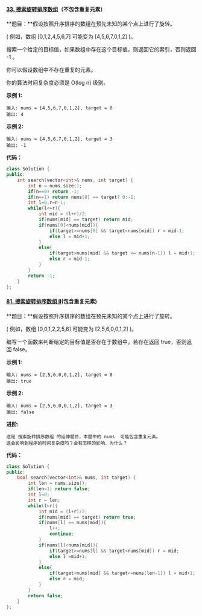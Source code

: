#### [33. 搜索旋转排序数组](https://leetcode-cn.com/problems/search-in-rotated-sorted-array/)（不包含重复元素）

**题目：**假设按照升序排序的数组在预先未知的某个点上进行了旋转。

( 例如，数组 [0,1,2,4,5,6,7] 可能变为 [4,5,6,7,0,1,2] )。

搜索一个给定的目标值，如果数组中存在这个目标值，则返回它的索引，否则返回 -1 。

你可以假设数组中不存在重复的元素。

你的算法时间复杂度必须是 O(log n) 级别。

**示例 1:**

```
输入: nums = [4,5,6,7,0,1,2], target = 0
输出: 4
```

**示例 2:**

```
输入: nums = [4,5,6,7,0,1,2], target = 3
输出: -1
```

**代码：**

```c++
class Solution {
public:
    int search(vector<int>& nums, int target) {
        int n = nums.size();
        if(n==0) return -1;
        if(n==1) return nums[0] == target? 0:-1;
        int l=0,r=n-1;
        while(l<=r){
            int mid = (l+r)/2;
            if(nums[mid] == target) return mid;
            if(nums[0]<nums[mid]){
                if(target>=nums[0] && target<nums[mid]) r = mid-1;
                else l = mid+1;
            }
            else{
                if(target>nums[mid] && target <= nums[n-1]) l = mid+1;
                else r = mid-1;
            }
        }
        return -1;
    }
};
```

#### [81. 搜索旋转排序数组 II](https://leetcode-cn.com/problems/search-in-rotated-sorted-array-ii/)(包含重复元素)

**题目：**假设按照升序排序的数组在预先未知的某个点上进行了旋转。

( 例如，数组 [0,0,1,2,2,5,6] 可能变为 [2,5,6,0,0,1,2] )。

编写一个函数来判断给定的目标值是否存在于数组中。若存在返回 true，否则返回 false。

**示例 1:**

```
输入: nums = [2,5,6,0,0,1,2], target = 0
输出: true
```

**示例 2:**

```
输入: nums = [2,5,6,0,0,1,2], target = 3
输出: false
```

**进阶:**

    这是 搜索旋转排序数组 的延伸题目，本题中的 nums  可能包含重复元素。
    这会影响到程序的时间复杂度吗？会有怎样的影响，为什么？

**代码：**

```c++
class Solution {
public:
    bool search(vector<int>& nums, int target) {
        int len = nums.size();
        if(len<1) return false;
        int l=0;
        int r = len;
        while(l<r){
            int mid = (l+r)/2;
            if(nums[mid] == target) return true;
            if(nums[l] == nums[mid]){
                l++;
                continue;
            }
            if(nums[l]<nums[mid]){
                if(target>=nums[l] && target<nums[mid]) r = mid;
                else l =mid+1;
            }
            else{
                if(target>nums[mid] && target<=nums[len-1]) l = mid+1;
                else r = mid;
            }
        }
        return false; 
    }
};
```

